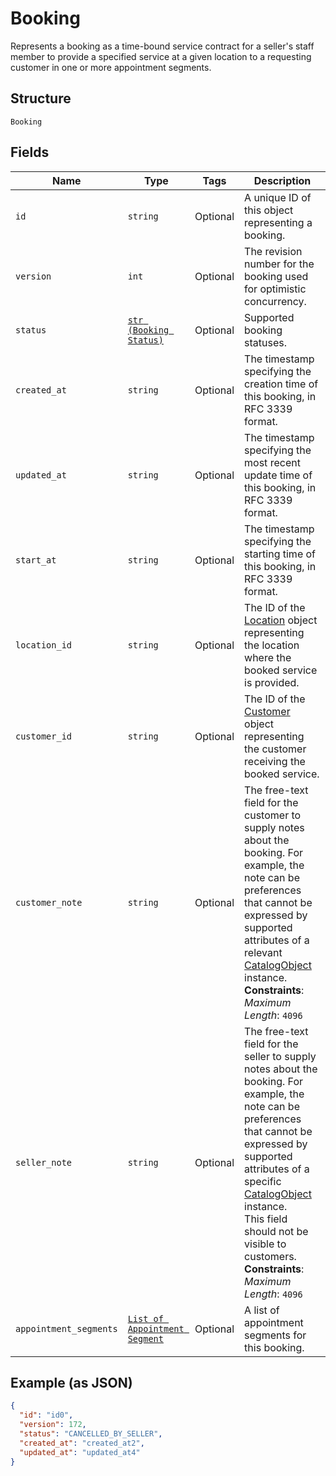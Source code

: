 
# Booking

Represents a booking as a time-bound service contract for a seller's staff member to provide a specified service
at a given location to a requesting customer in one or more appointment segments.

## Structure

`Booking`

## Fields

| Name | Type | Tags | Description |
|  --- | --- | --- | --- |
| `id` | `string` | Optional | A unique ID of this object representing a booking. |
| `version` | `int` | Optional | The revision number for the booking used for optimistic concurrency. |
| `status` | [`str (Booking Status)`](/doc/models/booking-status.md) | Optional | Supported booking statuses. |
| `created_at` | `string` | Optional | The timestamp specifying the creation time of this booking, in RFC 3339 format. |
| `updated_at` | `string` | Optional | The timestamp specifying the most recent update time of this booking, in RFC 3339 format. |
| `start_at` | `string` | Optional | The timestamp specifying the starting time of this booking, in RFC 3339 format. |
| `location_id` | `string` | Optional | The ID of the [Location](/doc/models/location.md) object representing the location where the booked service is provided. |
| `customer_id` | `string` | Optional | The ID of the [Customer](/doc/models/customer.md) object representing the customer receiving the booked service. |
| `customer_note` | `string` | Optional | The free-text field for the customer to supply notes about the booking. For example, the note can be preferences that cannot be expressed by supported attributes of a relevant [CatalogObject](/doc/models/catalog-object.md) instance.<br>**Constraints**: *Maximum Length*: `4096` |
| `seller_note` | `string` | Optional | The free-text field for the seller to supply notes about the booking. For example, the note can be preferences that cannot be expressed by supported attributes of a specific [CatalogObject](/doc/models/catalog-object.md) instance.<br>This field should not be visible to customers.<br>**Constraints**: *Maximum Length*: `4096` |
| `appointment_segments` | [`List of Appointment Segment`](/doc/models/appointment-segment.md) | Optional | A list of appointment segments for this booking. |

## Example (as JSON)

```json
{
  "id": "id0",
  "version": 172,
  "status": "CANCELLED_BY_SELLER",
  "created_at": "created_at2",
  "updated_at": "updated_at4"
}
```

